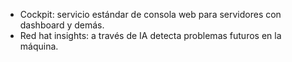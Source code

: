 - Cockpit: servicio estándar de consola web para servidores con dashboard y demás.
- Red hat insights: a través de IA detecta problemas futuros en la máquina.

